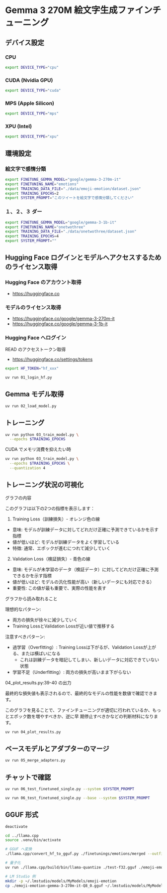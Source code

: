 # Gemma 3 270M 絵文字生成ファインチューニング

## デバイス設定

### CPU

```bash
export DEVICE_TYPE="cpu"
```

### CUDA (Nvidia GPU)

```bash
export DEVICE_TYPE="cuda"
```

### MPS (Apple Silicon)

```bash
export DEVICE_TYPE="mps"
```

### XPU (Intel)

```bash
export DEVICE_TYPE="xpu"
```

## 環境設定

### 絵文字で感情分類

```bash
export FINETUNE_GEMMA_MODEL="google/gemma-3-270m-it"
export FINETUNING_NAME="emotions"
export TRAINING_DATA_FILE="./data/emoji-emotion/dataset.json"
export TRAINING_EPOCHS=2
export SYSTEM_PROMPT="このツイートを絵文字で感情分類してください"
```

### １、２、３ ダー

```bash
export FINETUNE_GEMMA_MODEL="google/gemma-3-1b-it"
export FINETUNING_NAME="onetwothree"
export TRAINING_DATA_FILE="./data/onetwothree/dataset.json"
export TRAINING_EPOCHS=4
export SYSTEM_PROMPT=""
```

## Hugging Face ログインとモデルへアクセスするためのライセンス取得

### Hugging Face のアカウント取得

- https://huggingface.co

### モデルのライセンス取得

- https://huggingface.co/google/gemma-3-270m-it
- https://huggingface.co/google/gemma-3-1b-it

### Hugging Face へログイン

READ のアクセストークン取得

- https://huggingface.co/settings/tokens

```bash
export HF_TOKEN="hf_xxx"
```

```bash
uv run 01_login_hf.py
```

## Gemma モデル取得

```bash
uv run 02_load_model.py
```

## トレーニング

```bash
uv run python 03_train_model.py \
  --epochs $TRAINING_EPOCHS
```

CUDA でメモリ消費を抑えたい時

```bash
uv run python 03_train_model.py \
  --epochs $TRAINING_EPOCHS \
  --quantization 4
```

## トレーニング状況の可視化

  グラフの内容

  このグラフは以下の2つの指標を表示します：

  1. Training Loss（訓練損失）- オレンジ色の線

  - 意味: モデルが訓練データに対してどれだけ正確に予測できているかを示す指標
  - 値が低いほど: モデルが訓練データをよく学習している
  - 特徴: 通常、エポックが進むにつれて減少していく

  2. Validation Loss（検証損失）- 青色の線

  - 意味: モデルが未学習のデータ（検証データ）に対してどれだけ正確に予測できるかを示す指標
  - 値が低いほど: モデルの汎化性能が高い（新しいデータにも対応できる）
  - 重要性: この値が最も重要で、実際の性能を表す

  グラフから読み取れること

  理想的なパターン:
  - 両方の損失が徐々に減少していく
  - Training LossとValidation Lossが近い値で推移する

  注意すべきパターン:
  - 過学習（Overfitting）: Training Lossは下がるが、Validation Lossが上がる、または横ばいになる
    - これは訓練データを暗記してしまい、新しいデータに対応できていない状態
  - 学習不足（Underfitting）: 両方の損失が高いまま下がらない

  04_plot_results.py:39-40 の出力

  最終的な損失値も表示されるので、最終的なモデルの性能を数値で確認できます。

  このグラフを見ることで、ファインチューニングが適切に行われているか、もっとエポック数を増やすべきか、逆に早
  期停止すべきかなどの判断材料になります。


```bash
uv run 04_plot_results.py
```

## ベースモデルとアダプターのマージ

```bash
uv run 05_merge_adapters.py
```

## チャットで確認

```bash
uv run 06_test_finetuned_single.py --system $SYSTEM_PROMPT
```

```bash
uv run 06_test_finetuned_single.py --base --system $SYSTEM_PROMPT
```

## GGUF 形式

```bash
deactivate

cd ../llama.cpp
source .venv/bin/activate

# GGUF へ変換
./llama.cpp/convert_hf_to_gguf.py ./finetunings/emotions/merged --outfile ./test-f32.gguf

# 量子化
uv run ./llama.cpp/build/bin/llama-quantize ./test-f32.gguf ./emoji-emotion-gemma-3-270m-it-Q8_0.gguf Q8_0
```

```bash
# LM Studio 例
mkdir -p ~/.lmstudio/models/MyModels/emoji-emotion
cp ./emoji-emotion-gemma-3-270m-it-Q8_0.gguf ~/.lmstudio/models/MyModels/emoji-emotion/
```
